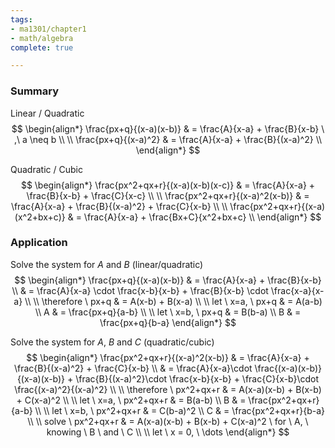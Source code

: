 ```yaml
---
tags:
- ma1301/chapter1
- math/algebra
complete: true

---
```



### Summary
Linear / Quadratic
$$
\begin{align*}
\frac{px+q}{(x-a)(x-b)} & = \frac{A}{x-a} + \frac{B}{x-b} \ ,\ a \neq b \\
\\
\frac{px+q}{(x-a)^2} & = \frac{A}{x-a} + \frac{B}{(x-a)^2} \\
\end{align*}
$$

Quadratic / Cubic
$$
\begin{align*}
\frac{px^2+qx+r}{(x-a)(x-b)(x-c)} & = \frac{A}{x-a} + \frac{B}{x-b} + \frac{C}{x-c} \\
\\
\frac{px^2+qx+r}{(x-a)^2(x-b)} & = \frac{A}{x-a} + \frac{B}{(x-a)^2} + \frac{C}{x-b} \\
\\
\frac{px^2+qx+r}{(x-a)(x^2+bx+c)} & = \frac{A}{x-a} + \frac{Bx+C}{x^2+bx+c} \\
\end{align*}
$$

### Application
Solve the system for $A$ and $B$ (linear/quadratic)
$$
\begin{align*}
\frac{px+q}{(x-a)(x-b)} & = \frac{A}{x-a} + \frac{B}{x-b} \\
& = \frac{A}{x-a} \cdot \frac{x-b}{x-b} + \frac{B}{x-b} \cdot \frac{x-a}{x-a} \\
\\
\therefore \ px+q & = A(x-b) + B(x-a) \\
\\
let \ x=a, \ px+q & = A(a-b) \\
A & = \frac{px+q}{a-b} \\
\\
let \ x=b, \ px+q & = B(b-a) \\
B & = \frac{px+q}{b-a}
\end{align*}
$$

Solve the system for $A$, $B$ and $C$ (quadratic/cubic)
$$
\begin{align*}
\frac{px^2+qx+r}{(x-a)^2(x-b)} & = \frac{A}{x-a} + \frac{B}{(x-a)^2} + \frac{C}{x-b} \\
& = \frac{A}{x-a}\cdot \frac{(x-a)(x-b)}{(x-a)(x-b)} + \frac{B}{(x-a)^2}\cdot \frac{x-b}{x-b} + \frac{C}{x-b}\cdot \frac{(x-a)^2}{(x-a)^2} \\
\\
\therefore \ px^2+qx+r & = A(x-a)(x-b) + B(x-b) + C(x-a)^2 \\
\\
let \ x=a, \ px^2+qx+r & = B(a-b) \\
B & = \frac{px^2+qx+r}{a-b} \\
\\
let \ x=b, \ px^2+qx+r & = C(b-a)^2 \\
C & = \frac{px^2+qx+r}{b-a} \\
\\
solve \ px^2+qx+r & = A(x-a)(x-b) + B(x-b) + C(x-a)^2 \ for \ A, \ knowing \ B \ and \ C \\
\\
let \ x = 0, \ \dots
\end{align*}
$$